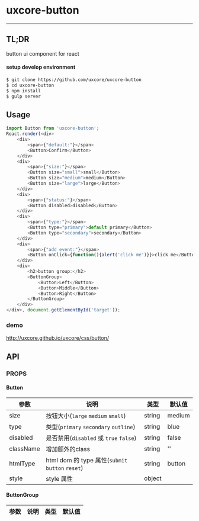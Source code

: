 # uxcore-button

---

## TL;DR

button ui component for react

#### setup develop environment

```sh
$ git clone https://github.com/uxcore/uxcore-button
$ cd uxcore-button
$ npm install
$ gulp server
```

## Usage

```js
import Button from 'uxcore-button';
React.render(<div>
    <div>
        <span>{"default:"}</span>
        <Button>Confirm</Button>
    </div>
    <div>
        <span>{"size:"}</span>
        <Button size="small">small</Button>
        <Button size="medium">medium</Button>
        <Button size="large">large</Button>
    </div>
    <div>
        <span>{"status:"}</span>
        <Button disabled>disabled</Button>
    </div>
    <div>
        <span>{"type:"}</span>
        <Button type="primary">default primary</Button>
        <Button type="secondary">secondary</Button>
    </div>
    <div>
        <span>{"add event:"}</span>
        <Button onClick={function(){alert('click me')}}>click me</Button>
    </div>
    <div>
        <h2>button group:</h2>
        <ButtonGroup>
            <Button>Left</Button>
            <Button>Middle</Button>
            <Button>Right</Button>
        </ButtonGroup>
    </div>
</div>, document.getElementById('target'));
```

### demo
http://uxcore.github.io/uxcore/css/button/

## API

### PROPS

#### Button

|参数|说明|类型|默认值|
|---|----|---|------|
|size|按钮大小(`large` `medium` `small`)|string|medium|
|type|类型(`primary` `secondary` `outline`)|string|blue|
|disabled|是否禁用(`disabled` 或 `true` `false`)|string|false|
|className|增加额外的class|string|''|
|htmlType|html dom 的 type 属性(`submit` `button` `reset`)|string|button|
|style|style 属性|object||

#### ButtonGroup

|参数|说明|类型|默认值|
|---|----|---|------|
